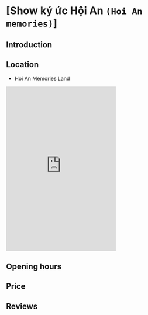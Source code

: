 # [Show ký ức Hội An `(Hoi An memories)`]

## Introduction

## Location

 - Hoi An Memories Land
<div class="map-container">
  <iframe src="https://www.google.com/maps/embed?pb=!1m18!1m12!1m3!1d1918.8249286107625!2d108.33634669839479!3d15.874989799999996!2m3!1f0!2f0!3f0!3m2!1i1024!2i768!4f13.1!3m3!1m2!1s0x31420dd30d5a2e97%3A0xb706b55b652d2588!2sHoi%20An%20Memories%20Land!5e0!3m2!1sen!2s!4v1688231802191!5m2!1sen!2s" with="100%" height="450" style="border:0;" allowfullscreen="" loading="lazy" referrerpolicy="no-referrer-when-downgrade"></iframe>
</div>

## Opening hours

## Price

## Reviews

